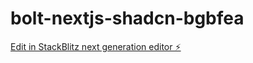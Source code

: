 # bolt-nextjs-shadcn-bgbfea

[Edit in StackBlitz next generation editor ⚡️](https://stackblitz.com/~/github.com/dentes9988/bolt-nextjs-shadcn-bgbfea)